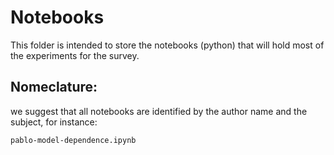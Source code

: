 # Notebooks
This folder is intended to store the notebooks (python) that will hold most of the experiments for the survey.
## Nomeclature:
we suggest that all notebooks are identified by the author name and the subject, for instance: 
```bash
pablo-model-dependence.ipynb
```